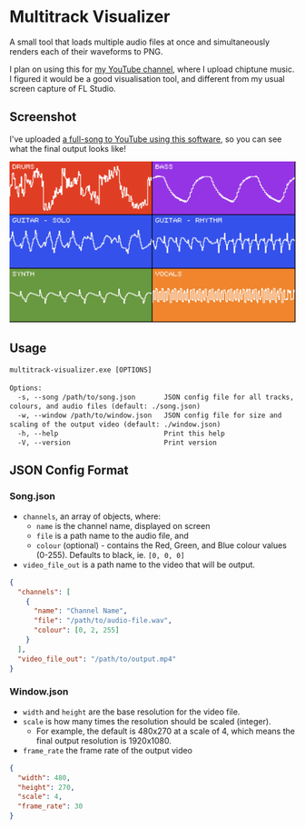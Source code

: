 # Multitrack Visualizer

A small tool that loads multiple audio files at once and simultaneously renders
each of their waveforms to PNG.

I plan on using this for [my YouTube channel](https://youtube.com/TomboFry),
where I upload chiptune music. I figured it would be a good visualisation tool,
and different from my usual screen capture of FL Studio.

## Screenshot

I've uploaded [a full-song to YouTube using this software](https://www.youtube.com/watch?v=9mGbqnYR_UI), so you can see what the final output looks like!

![](./screenshot.png)

## Usage

```
multitrack-visualizer.exe [OPTIONS]

Options:
  -s, --song /path/to/song.json       JSON config file for all tracks, colours, and audio files (default: ./song.json)
  -w, --window /path/to/window.json   JSON config file for size and scaling of the output video (default: ./window.json)
  -h, --help                          Print this help
  -V, --version                       Print version
```

## JSON Config Format

### Song.json

* `channels`, an array of objects, where:
  * `name` is the channel name, displayed on screen
  * `file` is a path name to the audio file, and
  * `colour` (optional) - contains the Red, Green, and Blue colour values
    (0-255). Defaults to black, ie. `[0, 0, 0]`
* `video_file_out` is a path name to the video that will be output.

```json
{
  "channels": [
    {
      "name": "Channel Name",
      "file": "/path/to/audio-file.wav",
      "colour": [0, 2, 255]
    }
  ],
  "video_file_out": "/path/to/output.mp4"
}
```

### Window.json

* `width` and `height` are the base resolution for the video file.
* `scale` is how many times the resolution should be scaled (integer).
  * For example, the default is 480x270 at a scale of 4, which means the final
    output resolution is 1920x1080.
* `frame_rate` the frame rate of the output video

```json
{
  "width": 480,
  "height": 270,
  "scale": 4,
  "frame_rate": 30
}
```

